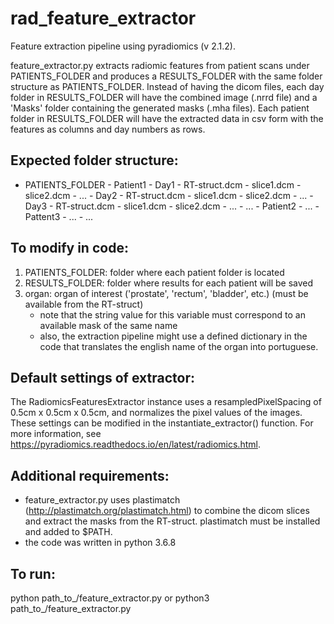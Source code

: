 # rad_feature_extractor
Feature extraction pipeline using pyradiomics (v 2.1.2).

feature_extractor.py extracts radiomic features from patient scans under PATIENTS_FOLDER and produces a RESULTS_FOLDER with the same folder structure as PATIENTS_FOLDER. Instead of having the dicom files, each day folder in RESULTS_FOLDER will have the combined image (.nrrd file) and a 'Masks' folder containing the generated masks (.mha files). Each patient folder in RESULTS_FOLDER will have the extracted data in csv form with the features as columns and day numbers as rows.

## Expected folder structure:
- PATIENTS_FOLDER
	  - Patient1
		    - Day1
            - RT-struct.dcm
            - slice1.dcm
            - slice2.dcm
            - ...
		    - Day2
            - RT-struct.dcm
            - slice1.dcm
            - slice2.dcm
            - ...
		    - Day3
            - RT-struct.dcm
            - slice1.dcm
            - slice2.dcm
            - ...
		    - ...
	  - Patient2
		    - ...
	  - Pattent3
		    - ...
	  - ...
    
## To modify in code:
1. PATIENTS_FOLDER: folder where each patient folder is located
2. RESULTS_FOLDER: folder where results for each patient will be saved
3. organ: organ of interest ('prostate', 'rectum', 'bladder', etc.) (must be available from the RT-struct)
    - note that the string value for this variable must correspond to an available mask of the same name
    - also, the extraction pipeline might use a defined dictionary in the code that translates the english name of the organ into portuguese.

## Default settings of extractor:
The RadiomicsFeaturesExtractor instance uses a resampledPixelSpacing of 0.5cm x 0.5cm x 0.5cm, and normalizes the pixel values of the images. These settings can be modified in the instantiate_extractor() function. For more information, see https://pyradiomics.readthedocs.io/en/latest/radiomics.html.

## Additional requirements:
- feature_extractor.py uses plastimatch (http://plastimatch.org/plastimatch.html) to combine the dicom slices and extract the masks from the RT-struct. plastimatch must be installed and added to $PATH.
- the code was written in python 3.6.8

## To run:
python path_to_/feature_extractor.py
or
python3 path_to_/feature_extractor.py
